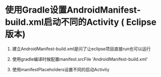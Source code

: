 # 使用Gradle设置AndroidManifest-build.xml启动不同的Activity ( Eclipse 版本)

1. 建立AndroidManifest-build.xml是问了让eclipse项目直接run也可以运行 

2. 使用gradle编译时候配置manifest.srcFile 'AndroidManifest-build.xml' 

3. 使用manifestPlaceholders设置不同的启动Activity 
